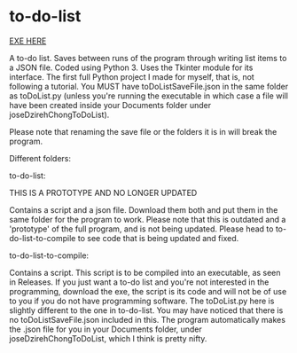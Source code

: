 # to-do-list

[EXE HERE](https://github.com/JoseDzirehChong/to-do-list/releases/tag/v1.0.0)

A to-do list. Saves between runs of the program through writing list items to a JSON file. Coded using Python 3. Uses the Tkinter module for its interface. The first full Python project I made for myself, that is, not following a tutorial. You MUST have toDoListSaveFile.json in the same folder as toDoList.py (unless you're running the executable in which case a file will have been created inside your Documents folder under joseDzirehChongToDoList).

Please note that renaming the save file or the folders it is in will break the program.

Different folders:

to-do-list:

THIS IS A PROTOTYPE AND NO LONGER UPDATED

Contains a script and a json file. Download them both and put them in the same folder for the program to work. Please note that this is outdated and a 'prototype' of the full program, and is not being updated. Please head to to-do-list-to-compile to see code that is being updated and fixed.

to-do-list-to-compile:

Contains a script. This script is to be compiled into an executable, as seen in Releases. If you just want a to-do list and you're not interested in the programming, download the exe, the script is its code and will not be of use to you if you do not have programming software. The toDoList.py here is slightly different to the one in to-do-list. You may have noticed that there is no toDoListSaveFile.json included in this. The program automatically makes the .json file for you in your Documents folder, under joseDzirehChongToDoList, which I think is pretty nifty. 
